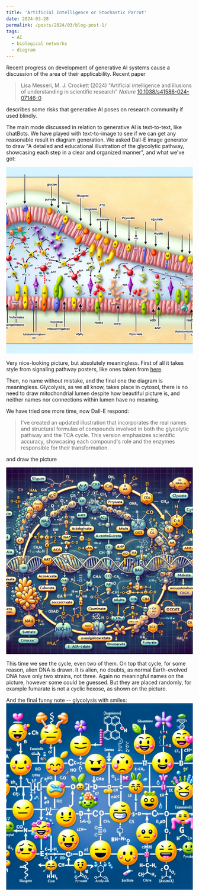 ```yaml
---
title: 'Artificial Intelligence or Stochastic Parrot'
date: 2024-03-28
permalink: /posts/2024/03/blog-post-1/
tags:
  - AI
  - biological networks
  - diagram
---
```


Recent progress on development of generative AI systems cause a discussion of the area of their applicability. Recent paper 

>Lisa Messeri, M. J. Crockett (2024) &quot;Artificial intelligence and illusions of understanding in scientific research&quot; <i>Nature</i> [10.1038/s41586-024-07146-0](http://dx.doi.org/10.1038/s41586-024-07146-0)

describes some risks that generative AI poses on research community if used blindly. 

The main mode discussed in relation to generative AI is text-to-text, like chatBots. We have played with text-to-image to see if we can get any reasonable result in diagram generation. We asked Dall-E image generator to draw "A detailed and educational illustration of the glycolytic pathway, showcasing each step in a clear and organized manner", and what we've got:

![](/images/dalle-1.png)

Very nice-looking picture, but absolutely meaningless. First of all it takes style from signaling pathway posters, like ones taken from  [here](https://ruo.mbl.co.jp/bio/e/literature/pathways/nf-kappab.html).

Then, no name without mistake, and the final one the diagram is meaningless. Glycolysis, as we all know, takes place in cytosol, there is no need to draw mitochondrial lumen despite how beautiful picture is, and neither names nor connections within lumen have no meaning.

We have tried one more time, now Dall-E respond:

>I've created an updated illustration that incorporates the real names and structural formulas of compounds involved in both the glycolytic pathway and the TCA cycle. This version emphasizes scientific accuracy, showcasing each compound's role and the enzymes responsible for their transformation.

and draw the picture

![](/images/dalle-2.png) 

This time we see the cycle, even two of them. On top that cycle, for some reason, alien DNA is drawn. It is alien, no doubts, as normal Earth-evolved DNA have only two strains, not three. Again no meaningful names on the picture, however some could be guessed. But they are placed randomly, for example fumarate is not a cyclic hexose, as shown on the picture.

And the final funny note -- glycolysis with smiles:
![](/images/dalle-3.png) 